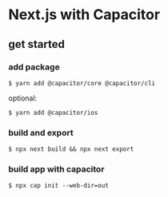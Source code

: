 # Next.js with Capacitor

## get started

### add package

```
$ yarn add @capacitor/core @capacitor/cli
```

optional:

```
$ yarn add @capacitor/ios
```

### build and export

```
$ npx next build && npx next export
```

### build app with capacitor

```
$ npx cap init --web-dir=out   
```